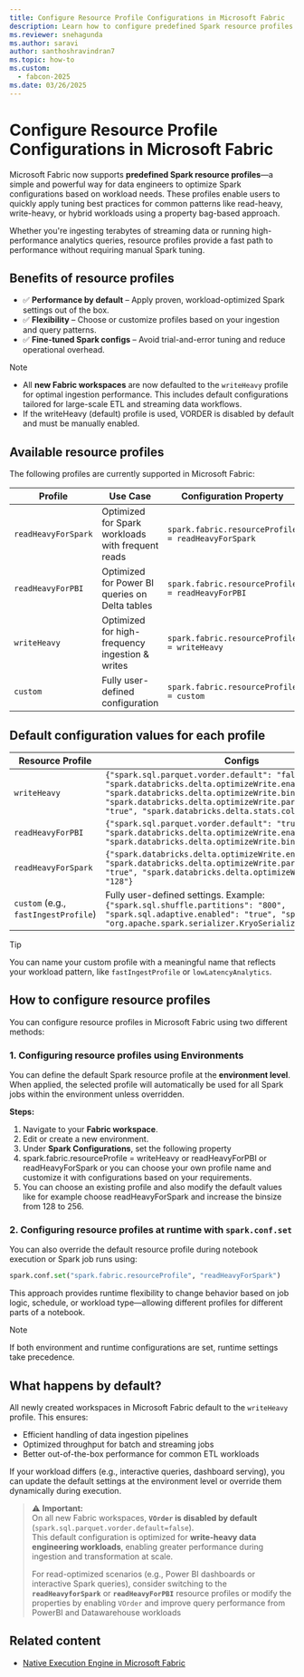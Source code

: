 ```yaml
---
title: Configure Resource Profile Configurations in Microsoft Fabric
description: Learn how to configure predefined Spark resource profiles in Microsoft Fabric to optimize for different workload patterns.
ms.reviewer: snehagunda
ms.author: saravi
author: santhoshravindran7
ms.topic: how-to
ms.custom:
  - fabcon-2025
ms.date: 03/26/2025
---
```


# Configure Resource Profile Configurations in Microsoft Fabric

Microsoft Fabric now supports **predefined Spark resource profiles**—a simple and powerful way for data engineers to optimize Spark configurations based on workload needs. These profiles enable users to quickly apply tuning best practices for common patterns like read-heavy, write-heavy, or hybrid workloads using a property bag-based approach.

Whether you're ingesting terabytes of streaming data or running high-performance analytics queries, resource profiles provide a fast path to performance without requiring manual Spark tuning.

## Benefits of resource profiles

- ✅ **Performance by default** – Apply proven, workload-optimized Spark settings out of the box.
- ✅ **Flexibility** – Choose or customize profiles based on your ingestion and query patterns.
- ✅ **Fine-tuned Spark configs** – Avoid trial-and-error tuning and reduce operational overhead.

> [!NOTE]
> * All **new Fabric workspaces** are now defaulted to the `writeHeavy` profile for optimal ingestion performance. This includes default configurations tailored for large-scale ETL and streaming data workflows.
> * If the writeHeavy (default) profile is used, VORDER is disabled by default and must be manually enabled. 

## Available resource profiles

The following profiles are currently supported in Microsoft Fabric:

| **Profile**          | **Use Case**                                        | **Configuration Property**                         |
|----------------------|-----------------------------------------------------|----------------------------------------------------|
| `readHeavyForSpark`  | Optimized for Spark workloads with frequent reads   | `spark.fabric.resourceProfile = readHeavyForSpark` |
| `readHeavyForPBI`    | Optimized for Power BI queries on Delta tables      | `spark.fabric.resourceProfile = readHeavyForPBI`   |
| `writeHeavy`         | Optimized for high-frequency ingestion & writes     | `spark.fabric.resourceProfile = writeHeavy`        |
| `custom`             | Fully user-defined configuration                    | `spark.fabric.resourceProfile = custom`            |

## Default configuration values for each profile

| **Resource Profile**     | **Configs** |
|--------------------------|-------------|
| `writeHeavy`             | `{"spark.sql.parquet.vorder.default": "false", "spark.databricks.delta.optimizeWrite.enabled": "false", "spark.databricks.delta.optimizeWrite.binSize": "128", "spark.databricks.delta.optimizeWrite.partitioned.enabled": "true", "spark.databricks.delta.stats.collect": "false"}` |
| `readHeavyForPBI`        | `{"spark.sql.parquet.vorder.default": "true", "spark.databricks.delta.optimizeWrite.enabled": "true", "spark.databricks.delta.optimizeWrite.binSize": "1g"}` |
| `readHeavyForSpark`      | `{"spark.databricks.delta.optimizeWrite.enabled": "true", "spark.databricks.delta.optimizeWrite.partitioned.enabled": "true", "spark.databricks.delta.optimizeWrite.binSize": "128"}` |
| `custom` (e.g., `fastIngestProfile`) | Fully user-defined settings. Example: `{"spark.sql.shuffle.partitions": "800", "spark.sql.adaptive.enabled": "true", "spark.serializer": "org.apache.spark.serializer.KryoSerializer"}` |

> [!TIP]
> You can name your custom profile with a meaningful name that reflects your workload pattern, like `fastIngestProfile` or `lowLatencyAnalytics`.

## How to configure resource profiles

You can configure resource profiles in Microsoft Fabric using two different methods:

### 1. Configuring resource profiles using Environments

You can define the default Spark resource profile at the **environment level**. When applied, the selected profile will automatically be used for all Spark jobs within the environment unless overridden.

**Steps:**

1. Navigate to your **Fabric workspace**.
3. Edit or create a new environment.
4. Under **Spark Configurations**, set the following property
5. spark.fabric.resourceProfile = writeHeavy or readHeavyForPBI or readHeavyForSpark or you can choose your own profile name and customize it with configurations based on your requirements.
6. You can choose an existing profile and also modify the default values like for example choose readHeavyForSpark and increase the binsize from 128 to 256.

### 2. Configuring resource profiles at runtime with `spark.conf.set`

You can also override the default resource profile during notebook execution or Spark job runs using:

```python
spark.conf.set("spark.fabric.resourceProfile", "readHeavyForSpark")
```

This approach provides runtime flexibility to change behavior based on job logic, schedule, or workload type—allowing different profiles for different parts of a notebook.

> [!NOTE]  
> If both environment and runtime configurations are set, runtime settings take precedence.


## What happens by default?

All newly created workspaces in Microsoft Fabric default to the `writeHeavy` profile. This ensures:

- Efficient handling of data ingestion pipelines  
- Optimized throughput for batch and streaming jobs  
- Better out-of-the-box performance for common ETL workloads

If your workload differs (e.g., interactive queries, dashboard serving), you can update the default settings at the environment level or override them dynamically during execution.

> ⚠️ **Important:**  
> On all new Fabric workspaces, **`VOrder` is disabled by default** (`spark.sql.parquet.vorder.default=false`).  
> This default configuration is optimized for **write-heavy data engineering workloads**, enabling greater performance during ingestion and transformation at scale.  
>  
> For read-optimized scenarios (e.g., Power BI dashboards or interactive Spark queries), consider switching to the **`readHeavyforSpark`** or **`readHeavyForPBI`** resource profiles or modify the properties by enabling  `VOrder` and improve query performance from PowerBI and Datawarehouse workloads

## Related content

- [Native Execution Engine in Microsoft Fabric](./native-execution-engine-overview.md)
